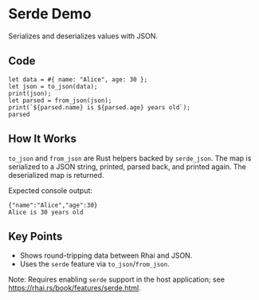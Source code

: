 # Serde Demo

Serializes and deserializes values with JSON.

## Code

```rhai
let data = #{ name: "Alice", age: 30 };
let json = to_json(data);
print(json);
let parsed = from_json(json);
print(`${parsed.name} is ${parsed.age} years old`);
parsed
```

## How It Works

`to_json` and `from_json` are Rust helpers backed by `serde_json`. The map is
serialized to a JSON string, printed, parsed back, and printed again. The
deserialized map is returned.

Expected console output:

```
{"name":"Alice","age":30}
Alice is 30 years old
```

## Key Points

- Shows round-tripping data between Rhai and JSON.
- Uses the `serde` feature via `to_json`/`from_json`.

Note: Requires enabling `serde` support in the host application; see <https://rhai.rs/book/features/serde.html>.
